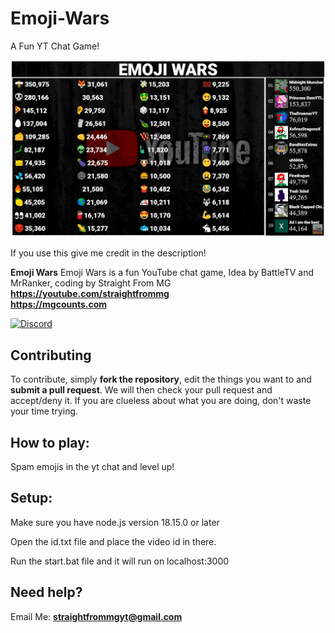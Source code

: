 # Emoji-Wars
A Fun YT Chat Game!

<p align="center">
  <img src="./Capture.PNG"/>
</p>

If you use this give me credit in the description!

**Emoji Wars** Emoji Wars is a fun YouTube chat game, Idea by BattleTV and MrRanker, coding by Straight From MG
**https://youtube.com/straightfrommg**
<br/>
**https://mgcounts.com**

[![Discord](https://img.shields.io/discord/736996801638563921?label=chat&logo=discord&logoColor=white&style=for-the-badge)](https://discord.gg/UsEfksU)

## Contributing
To contribute, simply **fork the repository**, edit the things you want to and **submit a pull request**.
We will then check your pull request and accept/deny it.
If you are clueless about what you are doing, don't waste your time trying.

## How to play:
Spam emojis in the yt chat and level up!

## Setup: 
Make sure you have node.js version 18.15.0 or later

Open the id.txt file and place the video id in there.

Run the start.bat file and it will run on localhost:3000

## Need help? 
Email Me: **straightfrommgyt@gmail.com**
